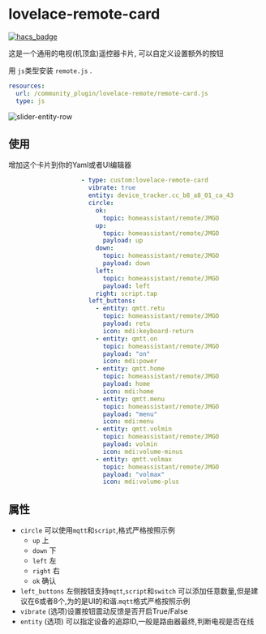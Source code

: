 <!--
 * @Author        : fineemb
 * @Github        : https://github.com/fineemb
 * @Description   : 
 * @Date          : 2019-10-31 12:03:02
 * @LastEditors   : fineemb
 * @LastEditTime  : 2020-02-10 18:29:18
 -->
lovelace-remote-card
================================================

[![hacs_badge](https://img.shields.io/badge/HACS-Default-orange.svg)](https://github.com/custom-components/hacs)

这是一个通用的电视(机顶盒)遥控器卡片, 可以自定义设置额外的按钮

用 `js`类型安装 `remote.js` .

```yaml
resources:
  url: /community_plugin/lovelace-remote/remote-card.js
  type: js
```
![slider-entity-row](https://raw.githubusercontent.com/fineemb/lovelace-remote-card/d6561e8724a15359ef5044478a3b2346c37ae4cb/01.gif)

## 使用
增加这个卡片到你的Yaml或者UI编辑器
```yaml
                    - type: custom:lovelace-remote-card
                      vibrate: true
                      entity: device_tracker.cc_b8_a8_01_ca_43
                      circle:
                        ok: 
                          topic: homeassistant/remote/JMGO
                        up: 
                          topic: homeassistant/remote/JMGO
                          payload: up
                        down: 
                          topic: homeassistant/remote/JMGO
                          payload: down
                        left: 
                          topic: homeassistant/remote/JMGO
                          payload: left 
                        right: script.tap 
                      left_buttons:
                        - entity: qmtt.retu
                          topic: homeassistant/remote/JMGO
                          payload: retu
                          icon: mdi:keyboard-return 
                        - entity: qmtt.on
                          topic: homeassistant/remote/JMGO
                          payload: "on"
                          icon: mdi:power 
                        - entity: qmtt.home
                          topic: homeassistant/remote/JMGO
                          payload: home
                          icon: mdi:home
                        - entity: qmtt.menu
                          topic: homeassistant/remote/JMGO
                          payload: "menu"
                          icon: mdi:menu 
                        - entity: qmtt.volmin
                          topic: homeassistant/remote/JMGO
                          payload: volmin
                          icon: mdi:volume-minus 
                        - entity: qmtt.volmax
                          topic: homeassistant/remote/JMGO
                          payload: "volmax"
                          icon: mdi:volume-plus
```
## 属性

- `circle` 可以使用`mqtt`和`script`,格式严格按照示例
  * `up` 上 
  * `down` 下
  * `left` 左
  * `right` 右
  * `ok` 确认
- `left_buttons` 左侧按钮支持`mqtt`,`script`和`switch` 可以添加任意数量,但是建议在6或者8个,为的是UI的和谐.`mqtt`格式严格按照示例
- `vibrate` (选项)设置按钮震动反馈是否开启True/False
- `entity` (选项) 可以指定设备的追踪ID,一般是路由器最终,判断电视是否在线
